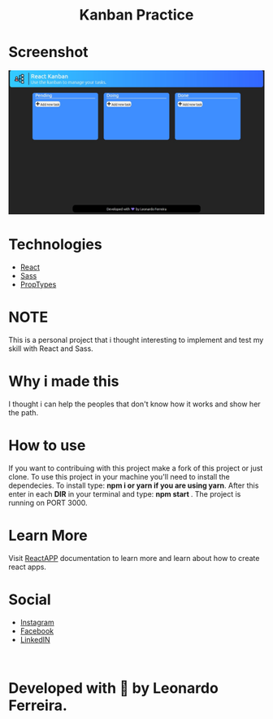 <h1 align="center"> Kanban Practice </h1>

# Screenshot

<img src="./Screenshot/Screenshot_1.jpg">

# Technologies

- [React](https://reactjs.org)
- [Sass](https://sass-lang.com)
- [PropTypes](https://www.npmjs.com/package/prop-types)

# NOTE

This is a personal project that i thought interesting to implement and test my skill with React and Sass.

# Why i made this

I thought i can help the peoples that don't know how it works and show her the path.

# How to use

If you want to contribuing with this project make a fork of this project or just clone. To use this project in your machine you'll need to install the dependecies. To install type: <b> npm i or yarn if you are using yarn</b>. After this enter in each <b>DIR</b> in your terminal and type: <b> npm start </b>. The project is running on PORT 3000.

# Learn More

Visit [ReactAPP](https://reactjs.org) documentation to learn more and learn about how to create react apps.

# Social

- [Instagram](https://www.instagram.com/zinnlua/)
- [Facebook](https://www.facebook.com/ZinnLeo/)
- [LinkedIN](https://www.linkedin.com/in/leonardo-ferreira-253a60173/)

<br>

# Developed with 💜 by Leonardo Ferreira.
